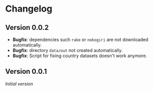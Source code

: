 # Changelog

## Version 0.0.2

* __Bugfix__: dependencies such `rake` or `nokogiri` are not downloaded automatically.
* __Bugfix__: directory `data/out` not created automatically.
* __Bugfix__: Script for fixing country datasets doesn't work anymore.

## Version 0.0.1

_Initial version_
